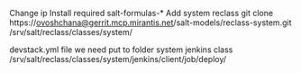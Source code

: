 Change ip
Install required salt-formulas-*
Add system reclass
git clone https://ovoshchana@gerrit.mcp.mirantis.net/salt-models/reclass-system.git /srv/salt/reclass/classes/system/


devstack.yml file we need put to folder system jenkins class 
/srv/salt/reclass/classes/system/jenkins/client/job/deploy/
